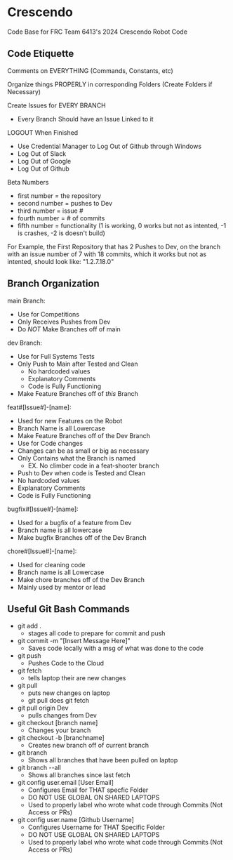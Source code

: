 # Crescendo
Code Base for FRC Team 6413's 2024 Crescendo Robot Code

## Code Etiquette

  Comments on EVERYTHING (Commands, Constants, etc)

  Organize things PROPERLY in corresponding Folders (Create Folders if Necessary)

  Create Issues for EVERY BRANCH
  - Every Branch Should have an Issue Linked to it

  LOGOUT When Finished
  - Use Credential Manager to Log Out of Github through Windows
  - Log Out of Slack
  - Log Out of Google
  - Log Out of Github

   Beta Numbers
 - first number = the repository
 - second number = pushes to Dev
 - third number = issue #
 - fourth number = # of commits
 - fifth number = functionality (1 is working, 0 works but not as intented, -1 is crashes, -2 is doesn't build)

For Example, the First Repository that has 2 Pushes to Dev, on the branch with an issue number of 7 with 18 commits, which it works but not as intented, should look like: "1.2.7.18.0"

## Branch Organization

main Branch:

- Use for Competitions
- Only Receives Pushes from Dev
- Do *NOT* Make Branches off of main

dev Branch:

-  Use for Full Systems Tests
- Only Push to Main after Tested and Clean
  - No hardcoded values
  -  Explanatory Comments
  - Code is Fully Functioning
-  Make Feature Branches off of *this* Branch

feat#[Issue#]-[name]:

- Used for new Features on the Robot
- Branch Name is all Lowercase
- Make Feature Branches off of the Dev Branch
-  Use for Code changes
  - Changes can be as small or big as necessary
  - Only Contains what the Branch is named
    - EX. No climber code in a feat-shooter branch
-  Push to Dev when code is Tested and Clean
  - No hardcoded values
  -  Explanatory Comments
  - Code is Fully Functioning

bugfix#[Issue#]-[name]:

- Used for a bugfix of a feature from Dev
- Branch name is all lowercase
- Make bugfix Branches off of the Dev Branch

chore#[Issue#]-[name]:

- Used for cleaning code
- Branch name is all Lowercase
- Make chore branches off of the Dev Branch
- Mainly used by mentor or lead

## Useful Git Bash Commands
- git add .
  - stages all code to prepare for commit and push
- git commit -m "[Insert Message Here]"
  - Saves code locally with a msg of what was done to the code
- git push
  - Pushes Code to the Cloud
- git fetch
  - tells laptop their are new changes
- git pull
  - puts new changes on laptop
  - git pull does git fetch
- git pull origin Dev
  - pulls changes from Dev
- git checkout [branch name]
  - Changes your branch
- git checkout -b [branchname]
  - Creates new branch off of current branch
- git branch
  - Shows all branches that have been pulled on laptop
- git branch --all
  - Shows all branches since last fetch
- git config user.email [User Email]
  - Configures Email for THAT specfic Folder
  - DO NOT USE GLOBAL ON SHARED LAPTOPS
  - Used to properly label who wrote what code through Commits (Not Access or PRs)
- git config user.name [Github Username]
  - Configures Username for THAT Specific Folder
  - DO NOT USE GLOBAL ON SHARED LAPTOPS
  - Used to properly label who wrote what code through Commits (Not Access or PRs)
